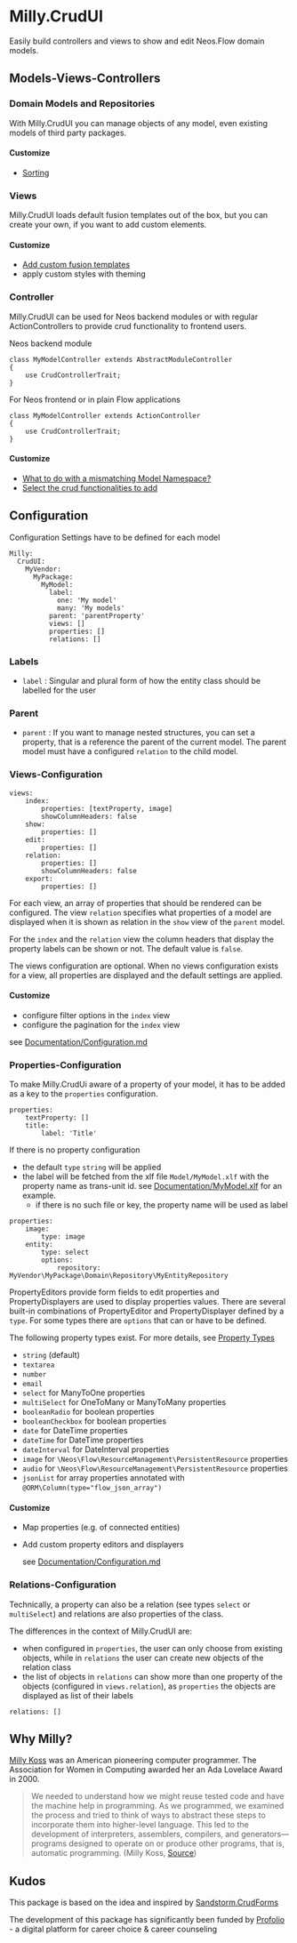 # Milly.CrudUI

Easily build controllers and views to show and edit Neos.Flow domain models. 

## Models-Views-Controllers
### Domain Models and Repositories
With Milly.CrudUI you can manage objects of any model, even existing models of third party packages.

#### Customize
- [Sorting](Documentation/Domain.md#sorting)

### Views
Milly.CrudUI loads default fusion templates out of the box, but you can create your own, if 
you want to add custom elements.

#### Customize
- [Add custom fusion templates](Documentation/Views.md)
- apply custom styles with theming


### Controller
Milly.CrudUI can be used for Neos backend modules or with regular ActionControllers to provide 
crud functionality to frontend users.

Neos backend module
```
class MyModelController extends AbstractModuleController
{
    use CrudControllerTrait;
}
```

For Neos frontend or in plain Flow applications
```
class MyModelController extends ActionController
{
    use CrudControllerTrait;
}
```

#### Customize
- [What to do with a mismatching Model Namespace?](Documentation/Controller.md#mismatching-model-namespace)
- [Select the crud functionalities to add](Documentation/Controller.md#select-the-features-to-add)


## Configuration
Configuration Settings have to be defined for each model
```
Milly:
  CrudUI:
    MyVendor:
      MyPackage:
        MyModel:
          label:
            one: 'My model'
            many: 'My models'
          parent: 'parentProperty'
          views: []
          properties: []
          relations: []
```
### Labels

- `label` : Singular and plural form of how the entity class should be labelled for the user

### Parent
- `parent` : If you want to manage nested structures, you can set a property, that is a reference the parent of the current model.
            The parent model must have a configured `relation` to the child model. 


### Views-Configuration

```
views:
    index:
        properties: [textProperty, image]
        showColumnHeaders: false
    show:
        properties: []
    edit:
        properties: []
    relation:
        properties: []
        showColumnHeaders: false
    export:
        properties: []
```
For each view, an array of properties that should be rendered can be configured.
The view `relation` specifies what properties of a model are displayed when it is shown as relation in the 
`show` view of the `parent` model.

For the `index` and the `relation` view the column headers that display the property 
labels can be shown or not. The default value is `false`. 

The views configuration are optional. When no views configuration exists for a view, all properties are displayed 
and the default settings are applied.

#### Customize
- configure filter options in the `index` view
- configure the pagination for the `index` view

see [Documentation/Configuration.md](Documentation/Configuration.md#views)

### Properties-Configuration
To make Milly.CrudUi aware of a property of your model, it has to be added as a key to the `properties` configuration.

```
properties:
    textProperty: []
    title:
        label: 'Title'
```

If there is no property configuration
- the default `type` `string` will be applied
- the label will be fetched from the xlf file `Model/MyModel.xlf` with the property name as trans-unit id. see [Documentation/MyModel.xlf](Documentation/MyModel.xlf) for an example.
    - if there is no such file or key, the property name will be used as label

```
properties:
    image:
        type: image
    entity:
        type: select
        options:
            repository: MyVendor\MyPackage\Domain\Repository\MyEntityRepository
```

PropertyEditors provide form fields to edit properties and PropertyDisplayers are used to display properties values.
There are several built-in combinations of PropertyEditor and PropertyDisplayer defined by a `type`. 
For some types there are `options` that can or have to be defined.

The following property types exist. For more details, see [Property Types](Documentation/PropertyTypes.md)
- `string` (default)
- `textarea`
- `number`
- `email`
- `select` for ManyToOne properties
- `multiSelect` for OneToMany or ManyToMany properties
- `booleanRadio` for boolean properties
- `booleanCheckbox` for boolean properties
- `date` for DateTime properties
- `dateTime` for DateTime properties
- `dateInterval` for DateInterval properties
- `image` for `\Neos\Flow\ResourceManagement\PersistentResource` properties
- `audio` for `\Neos\Flow\ResourceManagement\PersistentResource` properties
- `jsonList` for array properties annotated with `@ORM\Column(type="flow_json_array")`


#### Customize
- Map properties (e.g. of connected entities)
- Add custom property editors and displayers


  see [Documentation/Configuration.md](Documentation/Configuration.md#properties)

### Relations-Configuration
Technically, a property can also be a relation (see types `select` or `multiSelect`) and relations 
are also properties of the class.

The differences in the context of Milly.CrudUI are:
- when configured in `properties`, the user can only choose from existing objects, while in `relations` the user can create
new objects of the relation class
- the list of objects in `relations` can show more than one property of the objects (configured in `views.relation`), 
as `properties` the objects are displayed as list of their labels

```
relations: []
```

## Why Milly?
[Milly Koss](https://en.wikipedia.org/wiki/Milly_Koss) was an American pioneering computer programmer. The Association for Women in Computing awarded her an Ada Lovelace Award in 2000.
> We needed to understand
> how we might reuse tested code and have the machine help in programming. As we
> programmed, we examined the process and tried to think of ways to abstract these
> steps to incorporate them into higher-level language. This led to the development
> of interpreters, assemblers, compilers, and generators—programs designed to operate
> on or produce other programs, that is, automatic programming. (Milly Koss, [Source](https://en.wikipedia.org/wiki/Automatic_programming))
>



## Kudos
This package is based on the idea and inspired by [Sandstorm.CrudForms](https://github.com/sandstorm/CrudForms)

The development of this package has significantly been funded by [Profolio](https://www.profolio.ch/) - a digital platform for career choice & career counseling
